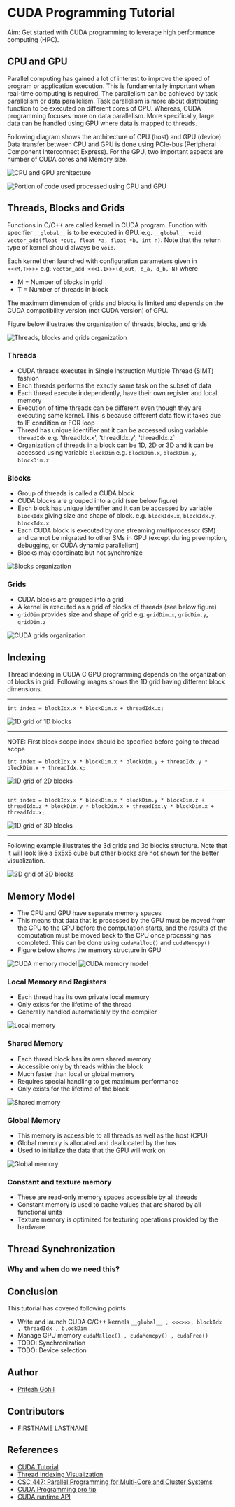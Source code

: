 # CUDA Programming Tutorial
Aim: Get started with CUDA programming to leverage high performance computing (HPC).


## CPU and GPU
Parallel computing has gained a lot of interest to improve the speed of program or application execution. This is fundamentally important when real-time computing is required. The parallelism can be achieved by task parallelism or data parallelism. Task parallelism  is more about distributing function to be executed on different cores of CPU. Whereas, CUDA programming focuses more on data parallelism. More specifically, large data can be handled using GPU where data is mapped to threads.

Following diagram shows the architecture of CPU (host) and GPU (device). Data transfer between CPU and GPU is done using PCIe-bus (Peripheral Component Interconnect Express). For the GPU, two important aspects are number of CUDA cores and Memory size.

![CPU and GPU architecture](./images/CPUvsGPUarch.png "CPU and GPU architecture")

![Portion of code used processed using CPU and GPU](./images/CPUvsGPU.png "Portion of code used processed using CPU and GPU")

## Threads, Blocks and Grids
Functions in C/C++ are called kernel in CUDA program. Function with specifier `__global__` is to be executed in GPU. e.g. `__global__ void vector_add(float *out, float *a, float *b, int n)`. Note that the return type of kernel should always be `void`.

Each kernel then launched with configuration parameters given in `<<<M,T>>>>` e.g. `vector_add <<<1,1>>>(d_out, d_a, d_b, N)` where
- M = Number of blocks in grid
- T = Number of threads in block

The maximum dimension of grids and blocks is limited and depends on the CUDA compatibility version (not CUDA version) of GPU.

Figure below illustrates the organization of threads, blocks, and grids

![Threads, blocks and grids organization](./images/Threads_blocks_grids.png "Threads, blocks and grids organization")

### Threads
- CUDA threads executes in Single Instruction Multiple Thread (SIMT) fashion
- Each threads performs the exactly same task on the subset of data
- Each thread execute independently, have their own register and local memory
- Execution of time threads can be different even though they are executing same kernel. This is because different data flow it takes due to IF condition or FOR loop
- Thread has unique identifier ant it can be accessed using variable `threadIdx` e.g. 'threadIdx.x', 'threadIdx.y', 'threadIdx.z`
- Organization of threads in a block can be 1D, 2D or 3D and it can be accessed using variable `blockDim` e.g. `blockDim.x`, `blockDim.y`, `blockDim.z`

### Blocks
- Group of threads is called a CUDA block
- CUDA blocks are grouped into a grid (see below figure)
- Each block has unique identifier and it can be accessed by variable `blockIdx` giving size and shape of block. e.g. `blockIdx.x`, `blockIdx.y`, `blockIdx.x`
- Each CUDA block is executed by one streaming multiprocessor (SM) and cannot be migrated to other SMs in GPU (except during preemption, debugging, or CUDA dynamic parallelism)
- Blocks may coordinate but not synchronize

![Blocks organization](./images/Software-Perspective_for_thread_block.jpg "CUDA blocks organization")

### Grids
- CUDA blocks are grouped into a grid
- A kernel is executed as a grid of blocks of threads (see below figure)
- `gridDim` provides size and shape of grid e.g. `gridDim.x`, `gridDim.y`, `gridDim.z`

![CUDA grids organization](./images/grids.jpg "CUDA grids organization")

## Indexing
Thread indexing in CUDA C GPU programming depends on the organization of blocks in grid. Following images shows the 1D grid having different block dimensions. 

- - -
`int index = blockIdx.x * blockDim.x + threadIdx.x;`

![1D grid of 1D blocks](./images/1dgrid1dblock.png "1D grid of 1D blocks")

- - - 
NOTE: First block scope index should be specified before going to thread scope

`int index = blockIdx.x * blockDim.x * blockDim.y + threadIdx.y * blockDim.x + threadIdx.x;`

![1D grid of 2D blocks](./images/1dgrid2dblock.png "1D grid of 2D blocks")

- - - 
`int index = blockIdx.x * blockDim.x * blockDim.y * blockDim.z + threadIdx.z * blockDim.y * blockDim.x + threadIdx.y * blockDim.x + threadIdx.x;`

![1D grid of 3D blocks](./images/1dgrid3dblock.png "1D grid of 3D blocks")

- - -
Following example illustrates the 3d grids and 3d blocks structure. Note that it will look like a 5x5x5 cube but other blocks are not shown for the better visualization.

![3D grid of 3D blocks](./images/3dgrid3dblock.png "5x5x5 3D grid of 3D blocks")

## Memory Model
- The CPU and GPU have separate memory spaces
- This means that data that is processed by the GPU must be moved from the CPU to the GPU before the computation starts, and the results of the computation must be moved back to the CPU once processing has completed. This can be done using `cudaMalloc()` and `cudaMemcpy()`
- Figure below shows the memory structure in GPU

![CUDA memory model](./images/CUDA-GPU-memory-model-design.png "CUDA memory model")
![CUDA memory model](./images/memory_model.png "CUDA memory model")

### Local Memory and Registers
- Each thread has its own private local memory
- Only exists for the lifetime of the thread
- Generally handled automatically by the compiler

![Local memory](./images/memory_local.png "Local memory")

### Shared Memory
- Each thread block has its own shared memory
- Accessible only by threads within the block
- Much faster than local or global memory
- Requires special handling to get maximum performance
- Only exists for the lifetime of the block

![Shared memory](./images/memory_shared.png "Shared memory")

### Global Memory
- This memory is accessible to all threads as well as the host (CPU)
- Global memory is allocated and deallocated by the hos
- Used to initialize the data that the GPU will work on

![Global memory](./images/memory_global.png "Global memory")

### Constant and texture memory
- These are read-only memory spaces accessible by all threads
- Constant memory is used to cache values that are shared by all functional units
- Texture memory is optimized for texturing operations provided by the hardware

## Thread Synchronization
### Why and when do we need this?

## Conclusion
This tutorial has covered following points
- Write and launch CUDA C/C++ kernels `__global__ , <<<>>>, blockIdx , threadIdx , blockDim`
- Manage GPU memory `cudaMalloc() , cudaMemcpy() , cudaFree()`
- TODO: Synchronization
- TODO: Device selection

## Author
- [Pritesh Gohil](https://github.com/priteshgohil)

## Contributors
- [FIRSTNAME LASTNAME](GIT_PROFILE_URL)

## References
- [CUDA Tutorial](https://cuda-tutorial.readthedocs.io/en/latest/#cuda-tutorial)
- [Thread Indexing Visualization](https://github.com/andreajeka/CUDAThreadIndexing)
- [CSC 447: Parallel Programming for Multi-Core and Cluster Systems](http://harmanani.github.io/classes/csc447/Notes/Lecture15.pdf)
- [CUDA Programming pro tip](https://developer.nvidia.com/blog/cuda-pro-tip-always-set-current-device-avoid-multithreading-bugs/)
- [CUDA runtime API](https://docs.nvidia.com/cuda/cuda-runtime-api/modules.html#modules)
